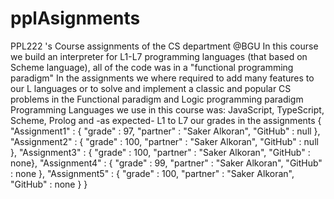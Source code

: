 # pplAsignments

PPL222 's Course assignments of the CS department @BGU In this course we build an interpreter for L1-L7 programming languages (that based on Scheme language), all of the code was in a "functional programming paradigm" In the assignments we where required to add many features to our L languages or to solve and implement a classic and popular CS problems in the Functional paradigm and Logic programming paradigm Programming Languages we use in this course was: JavaScript, TypeScript, Scheme, Prolog and -as expected- L1 to L7 our grades in the assignments { "Assignment1" : { "grade" : 97, "partner" : "Saker Alkoran", "GitHub" : null }, "Assignment2" : { "grade" : 100, "partner" : "Saker Alkoran", "GitHub" : null }, "Assignment3" : { "grade" : 100, "partner" : "Saker Alkoran", "GitHub" : none}, "Assignment4" : { "grade" : 99, "partner" : "Saker Alkoran", "GitHub" : none }, "Assignment5" : { "grade" : 100, "partner" : "Saker Alkoran", "GitHub" : none } }

